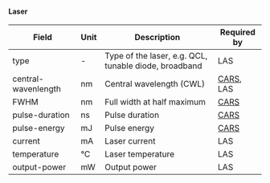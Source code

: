 #### Laser

| Field               | Unit | Description                                           | Required by                                      |
| ------------------- | ---- | ----------------------------------------------------- | ------------------------------------------------ |
| type                | -    | Type of the laser, e.g. QCL, tunable diode, broadband | LAS                                              |
| central-wavenlength | nm   | Central wavelength (CWL)                              | [CARS](../../spectroscopy/CARS/metadata.md), LAS |
| FWHM                | nm   | Full width at half maximum                            | [CARS](../../spectroscopy/CARS/metadata.md)      |
| pulse-duration      | ns   | Pulse duration                                        | [CARS](../../spectroscopy/CARS/metadata.md)      |
| pulse-energy        | mJ   | Pulse energy                                          | [CARS](../../spectroscopy/CARS/metadata.md)      |
| current             | mA   | Laser current                                         | LAS                                              |
| temperature         | °C   | Laser temperature                                     | LAS                                              |
| output-power        | mW   | Output power                                          | LAS                                              |

